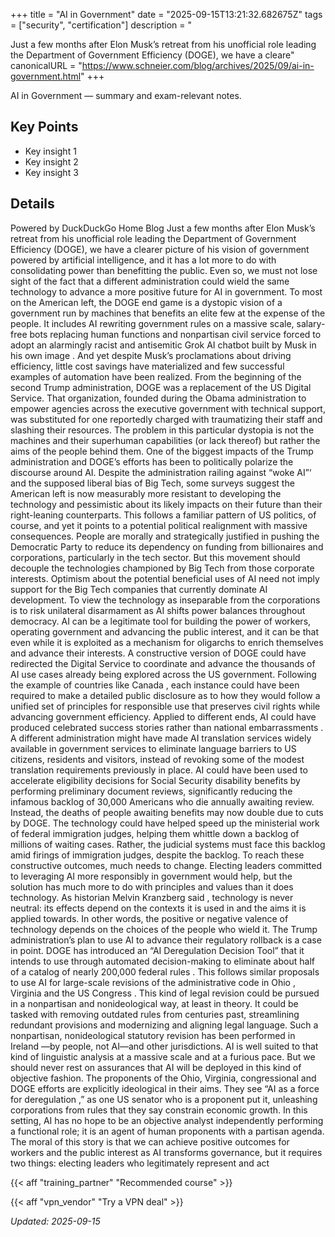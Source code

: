 +++
title = "AI in Government"
date = "2025-09-15T13:21:32.682675Z"
tags = ["security", "certification"]
description = "<p>Just a few months after Elon Musk&#8217;s retreat from his unofficial role leading the Department of Government Efficiency (DOGE), we have a cleare"
canonicalURL = "https://www.schneier.com/blog/archives/2025/09/ai-in-government.html"
+++

AI in Government — summary and exam-relevant notes.

## Key Points
- Key insight 1
- Key insight 2
- Key insight 3

## Details
Powered by DuckDuckGo Home Blog Just a few months after Elon Musk’s retreat from his unofficial role leading the Department of Government Efficiency (DOGE), we have a clearer picture of his vision of government powered by artificial intelligence, and it has a lot more to do with consolidating power than benefitting the public. Even so, we must not lose sight of the fact that a different administration could wield the same technology to advance a more positive future for AI in government. To most on the American left, the DOGE end game is a dystopic vision of a government run by machines that benefits an elite few at the expense of the people. It includes AI rewriting government rules on a massive scale, salary-free bots replacing human functions and nonpartisan civil service forced to adopt an alarmingly racist and antisemitic Grok AI chatbot built by Musk in his own image . And yet despite Musk’s proclamations about driving efficiency, little cost savings have materialized and few successful examples of automation have been realized. From the beginning of the second Trump administration, DOGE was a replacement of the US Digital Service. That organization, founded during the Obama administration to empower agencies across the executive government with technical support, was substituted for one reportedly charged with traumatizing their staff and slashing their resources. The problem in this particular dystopia is not the machines and their superhuman capabilities (or lack thereof) but rather the aims of the people behind them. One of the biggest impacts of the Trump administration and DOGE’s efforts has been to politically polarize the discourse around AI. Despite the administration railing against “woke AI”‘ and the supposed liberal bias of Big Tech, some surveys suggest the American left is now measurably more resistant to developing the technology and pessimistic about its likely impacts on their future than their right-leaning counterparts. This follows a familiar pattern of US politics, of course, and yet it points to a potential political realignment with massive consequences. People are morally and strategically justified in pushing the Democratic Party to reduce its dependency on funding from billionaires and corporations, particularly in the tech sector. But this movement should decouple the technologies championed by Big Tech from those corporate interests. Optimism about the potential beneficial uses of AI need not imply support for the Big Tech companies that currently dominate AI development. To view the technology as inseparable from the corporations is to risk unilateral disarmament as AI shifts power balances throughout democracy. AI can be a legitimate tool for building the power of workers, operating government and advancing the public interest, and it can be that even while it is exploited as a mechanism for oligarchs to enrich themselves and advance their interests. A constructive version of DOGE could have redirected the Digital Service to coordinate and advance the thousands of AI use cases already being explored across the US government. Following the example of countries like Canada , each instance could have been required to make a detailed public disclosure as to how they would follow a unified set of principles for responsible use that preserves civil rights while advancing government efficiency. Applied to different ends, AI could have produced celebrated success stories rather than national embarrassments . A different administration might have made AI translation services widely available in government services to eliminate language barriers to US citizens, residents and visitors, instead of revoking some of the modest translation requirements previously in place. AI could have been used to accelerate eligibility decisions for Social Security disability benefits by performing preliminary document reviews, significantly reducing the infamous backlog of 30,000 Americans who die annually awaiting review. Instead, the deaths of people awaiting benefits may now double due to cuts by DOGE. The technology could have helped speed up the ministerial work of federal immigration judges, helping them whittle down a backlog of millions of waiting cases. Rather, the judicial systems must face this backlog amid firings of immigration judges, despite the backlog. To reach these constructive outcomes, much needs to change. Electing leaders committed to leveraging AI more responsibly in government would help, but the solution has much more to do with principles and values than it does technology. As historian Melvin Kranzberg said , technology is never neutral: its effects depend on the contexts it is used in and the aims it is applied towards. In other words, the positive or negative valence of technology depends on the choices of the people who wield it. The Trump administration’s plan to use AI to advance their regulatory rollback is a case in point. DOGE has introduced an “AI Deregulation Decision Tool” that it intends to use through automated decision-making to eliminate about half of a catalog of nearly 200,000 federal rules . This follows similar proposals to use AI for large-scale revisions of the administrative code in Ohio , Virginia and the US Congress . This kind of legal revision could be pursued in a nonpartisan and nonideological way, at least in theory. It could be tasked with removing outdated rules from centuries past, streamlining redundant provisions and modernizing and aligning legal language. Such a nonpartisan, nonideological statutory revision has been performed in Ireland —by people, not AI—and other jurisdictions. AI is well suited to that kind of linguistic analysis at a massive scale and at a furious pace. But we should never rest on assurances that AI will be deployed in this kind of objective fashion. The proponents of the Ohio, Virginia, congressional and DOGE efforts are explicitly ideological in their aims. They see “AI as a force for deregulation ,” as one US senator who is a proponent put it, unleashing corporations from rules that they say constrain economic growth. In this setting, AI has no hope to be an objective analyst independently performing a functional role; it is an agent of human proponents with a partisan agenda. The moral of this story is that we can achieve positive outcomes for workers and the public interest as AI transforms governance, but it requires two things: electing leaders who legitimately represent and act



{{< aff "training_partner" "Recommended course" >}}

{{< aff "vpn_vendor" "Try a VPN deal" >}}

*Updated: 2025-09-15*
